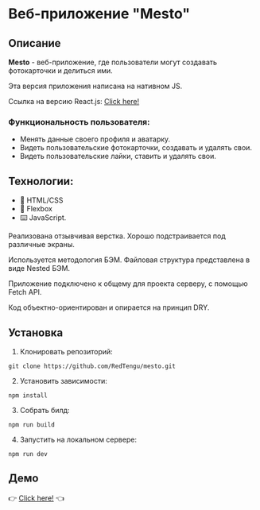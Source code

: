 # Веб-приложение "Mesto"

## Описание

**Mesto** - веб-приложение, где пользователи могут создавать фотокарточки и делиться ими.

Эта версия приложения написана на нативном JS.

Ссылка на версию React.js: [Click here!](https://github.com/RedTengu/react-mesto-api-full-gha)

### Функциональность пользователя:
- Менять данные своего профиля и аватарку.
- Видеть пользовательские фотокарточки, создавать и удалять свои.
- Видеть пользовательские лайки, ставить и удалять свои.

## Технологии:
* 🌌 HTML/CSS
* 💪 Flexbox
* ⌨️ JavaScript.

Реализована отзывчивая верстка. Хорошо подстраивается под различные экраны.

Используется методология БЭМ. Файловая структура представлена в виде Nested БЭМ. 

Приложение подключено к общему для проекта серверу, с помощью Fetch API.

Код объектно-ориентирован и опирается на принцип DRY.

## Установка
1. Клонировать репозиторий:

````
git clone https://github.com/RedTengu/mesto.git
````

2. Установить зависимости:

````
npm install
````
    
3. Собрать билд:

````
npm run build
````
    
4. Запустить на локальном сервере:

````
npm run dev
````

## Демо

👉 [Click here!](https://redtengu.github.io/mesto/) 👈
